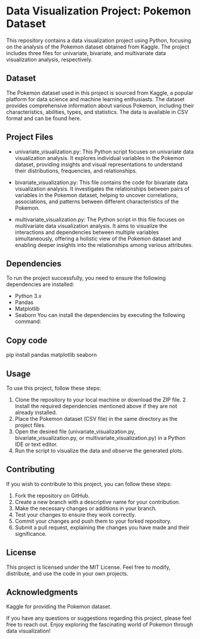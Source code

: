 # Data Visualization Project: Pokemon Dataset
This repository contains a data visualization project using Python, focusing on the analysis of the Pokemon dataset obtained from Kaggle. The project includes three files for univariate, bivariate, and multivariate data visualization analysis, respectively.

## Dataset
The Pokemon dataset used in this project is sourced from Kaggle, a popular platform for data science and machine learning enthusiasts. The dataset provides comprehensive information about various Pokemon, including their characteristics, abilities, types, and statistics. The data is available in CSV format and can be found here.

## Project Files
- univariate_visualization.py: This Python script focuses on univariate data visualization analysis. It explores individual variables in the Pokemon dataset, providing insights and visual representations to understand their distributions, frequencies, and relationships.

- bivariate_visualization.py: This file contains the code for bivariate data visualization analysis. It investigates the relationships between pairs of variables in the Pokemon dataset, helping to uncover correlations, associations, and patterns between different characteristics of the Pokemon.

- multivariate_visualization.py: The Python script in this file focuses on multivariate data visualization analysis. It aims to visualize the interactions and dependencies between multiple variables simultaneously, offering a holistic view of the Pokemon dataset and enabling deeper insights into the relationships among various attributes.

## Dependencies
To run the project successfully, you need to ensure the following dependencies are installed:

- Python 3.x
- Pandas
- Matplotlib
- Seaborn
You can install the dependencies by executing the following command:

## Copy code
pip install pandas matplotlib seaborn

## Usage
To use this project, follow these steps:

1. Clone the repository to your local machine or download the ZIP file.
2 Install the required dependencies mentioned above if they are not already installed.
3. Place the Pokemon dataset (CSV file) in the same directory as the project files.
4. Open the desired file (univariate_visualization.py, bivariate_visualization.py, or multivariate_visualization.py) in a Python IDE or text editor.
5. Run the script to visualize the data and observe the generated plots.

## Contributing
If you wish to contribute to this project, you can follow these steps:

1. Fork the repository on GitHub.
2. Create a new branch with a descriptive name for your contribution.
3. Make the necessary changes or additions in your branch.
4. Test your changes to ensure they work correctly.
5. Commit your changes and push them to your forked repository.
6. Submit a pull request, explaining the changes you have made and their significance.

## License
This project is licensed under the MIT License. Feel free to modify, distribute, and use the code in your own projects.

## Acknowledgments
Kaggle for providing the Pokemon dataset.

If you have any questions or suggestions regarding this project, please feel free to reach out. Enjoy exploring the fascinating world of Pokemon through data visualization!
